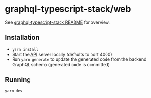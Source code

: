 # graphql-typescript-stack/web

See [graphql-typescript-stack README](../README.md) for overview.

## Installation

- `yarn install`
- Start the [API](../api/README.md) server locally (defaults to port 4000)
- Run `yarn generate` to update the generated code from the backend GraphQL schema (generated code is committed)

## Running

`yarn dev`
